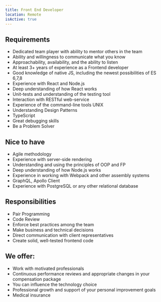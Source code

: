 ```yaml
---
title: Front End Developer
location: Remote
isActive: true
---
```

## Requirements

* Dedicated team player with ability to mentor others in the team
* Ability and willingness to communicate what you know
* Approachability, availability, and the ability to listen
* At least 3+ years of experience as a Frontend developer
* Good knowledge of native JS, including the newest possibilities of ES 6,7,8
* Experience with React and Node.js
* Deep understanding of how React works
* Unit-tests and understanding of the testing tool
* Interaction with RESTful web-service
* Experience of the command-line tools UNIX
* Understanding Design Patterns
* TypeScript
* Great debugging skills
* Be a Problem Solver

## Nice to have

* Agile methodology
* Experience with server-side rendering
* Understanding and using the principles of OOP and FP
* Deep understanding of how Node.js works
* Experience in working with Webpack and other assembly systems
* GraphQL, Apollo Client
* Experience with PostgreSQL or any other relational database

## Responsibilities

* Pair Programming
* Code Review
* Enforce best practices among the team
* Make business and technical decisions
* Direct communication with client representatives
* Create solid, well-tested frontend code

## We offer:

* Work with motivated professionals
* Continuous performance reviews and appropriate changes in your compensation
  package
* You can influence the technology choice
* Professional growth and support of your personal improvement goals
* Medical insurance